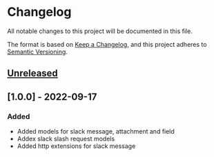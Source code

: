 # Changelog

All notable changes to this project will be documented in this file.

The format is based on [Keep a Changelog](https://keepachangelog.com/en/1.0.0/),
and this project adheres to [Semantic Versioning](https://semver.org/spec/v2.0.0.html).

## [Unreleased]

## [1.0.0] - 2022-09-17

### Added

- Added models for slack message, attachment and field
- Addex slack slash request models
- Added http extensions for slack message

[Unreleased]: https://github.com/ZenExtensions/slack-models/compare/1.0.0...HEAD
[0.0.1]: https://github.com/ZenExtensions/slack-models/releases/tag/1.0.0